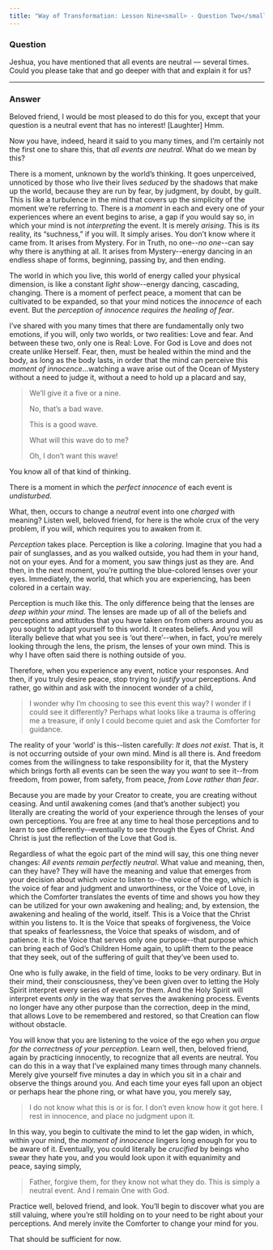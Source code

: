 ```yaml
---
title: "Way of Transformation: Lesson Nine<small> - Question Two</small>"
---
```


### Question

Jeshua, you have mentioned that all events are neutral —
several times. Could you please take that and go deeper with that and
explain it for us?

---

### Answer

Beloved friend, I would be most pleased to do this for you,
except that your question is a neutral event that has no interest!
[Laughter] Hmm.

Now you have, indeed, heard it said to you many times, and I’m certainly
not the first one to share this, that *all events are neutral*. What do we
mean by this?

There is a moment, unknown by the world’s thinking. It goes unperceived,
unnoticed by those who live their lives *seduced* by the shadows that make
up the world, because they are run by fear, by judgment, by doubt, by
guilt. This is like a turbulence in the mind that covers up the
simplicity of the moment we’re referring to. There is a *moment* in each
and every one of your experiences where an event begins to arise, a gap
if you would say so, in which your mind is not *interpreting* the event.
It is merely *arising*. This is its reality, its “suchness,” if you will.
It simply arises. You don’t know where it came from. It arises from
Mystery. For in Truth, no one--*no one*--can say why there is anything
at all. It arises from Mystery--energy dancing in an endless shape of
forms, beginning, passing by, and then ending.

The world in which you live, this world of energy called your physical
dimension, is like a constant *light show*--energy dancing, cascading,
changing. There is a moment of perfect peace, a moment that can be
cultivated to be expanded, so that your mind notices the *innocence* of
each event. But the *perception of innocence requires the healing of
fear*.

I’ve shared with you many times that there are fundamentally only two
emotions, if you will, only two worlds, or two realities: Love and fear.
And between these two, only one is Real: Love. For God is Love and does
not create unlike Herself. Fear, then, must be healed within the mind
and the body, as long as the body lasts, in order that the mind can
perceive this *moment of innocence*...watching a wave arise out of the
Ocean of Mystery without a need to judge it, without a need to hold up a
placard and say,

> We’ll give it a five or a nine.
> 
> No, that’s a bad wave.
> 
> This is a good wave.
> 
> What will this wave do to me?
> 
> Oh, I don’t want this wave!

You know all of that kind of thinking.

There is a moment in which the *perfect innocence* of each event is
*undisturbed*.

What, then, occurs to change a *neutral* event into one *charged* with
meaning? Listen well, beloved friend, for here is the whole crux of the
very problem, if you will, which requires you to awaken from it.

*Perception* takes place. Perception is like a *coloring*. Imagine that you
had a pair of sunglasses, and as you walked outside, you had them in
your hand, not on your eyes. And for a moment, you saw things just as
they are. And then, in the next moment, you’re putting the blue-colored
lenses over your eyes. Immediately, the world, that which you are
experiencing, has been colored in a certain way.

Perception is much like this. The only difference being that the lenses
are *deep within your mind*. The lenses are made up of all of the beliefs
and perceptions and attitudes that you have taken on from others around
you as you sought to adapt yourself to this world. It creates beliefs.
And you will literally believe that what you see is ‘out there’--when,
in fact, you’re merely looking through the lens, the prism, the lenses
of your own mind. This is why I have often said there is nothing outside
of you.

Therefore, when you experience any event, notice your responses. And
then, if you truly desire peace, stop trying to *justify* your
perceptions. And rather, go within and ask with the innocent wonder of a
child,

> I wonder why I’m choosing to see this event this way? I wonder if I
> could see it differently? Perhaps what looks like a trauma is offering
> me a treasure, if only I could become quiet and ask the Comforter for
> guidance.

The reality of your ‘world’ is this--listen carefully: *It does not
exist*. That is, it is not occurring outside of your own mind. Mind is
all there is. And freedom comes from the willingness to take
responsibility for it, that the Mystery which brings forth all events
can be seen the way you *want* to see it--from freedom, from power, from
safety, from peace, *from Love rather than fear*.

Because you are made by your Creator to create, you are creating without
ceasing. And until awakening comes (and that’s another subject) you
literally are creating the world of your experience through the lenses
of your own perceptions. You are free at any time to heal those
perceptions and to learn to see differently--eventually to see through
the Eyes of Christ. And Christ is just the reflection of the Love that
God is.

Regardless of what the egoic part of the mind will say, this one thing
never changes: *All events remain perfectly neutral*. What value and
meaning, then, can they have? They will have the meaning and value that
emerges from your decision about which *voice* to listen to--the voice of
the ego, which is the voice of fear and judgment and unworthiness, or
the Voice of Love, in which the Comforter translates the events of time
and shows you how they can be utilized for your own awakening and
healing; and, by extension, the awakening and healing of the world,
itself. This is a Voice that the Christ within you listens to. It is the
Voice that speaks of forgiveness, the Voice that speaks of fearlessness,
the Voice that speaks of wisdom, and of patience. It is the Voice that
serves only one purpose--that purpose which can bring each of God’s
Children Home again, to uplift them to the peace that they seek, out of
the suffering of guilt that they’ve been used to.

One who is fully awake, in the field of time, looks to be very ordinary.
But in their mind, their consciousness, they’ve been given over to
letting the Holy Spirit interpret every series of events *for* them. And
the Holy Spirit will interpret events *only* in the way that serves the
awakening process. Events no longer have any other purpose than the
correction, deep in the mind, that allows Love to be remembered and
restored, so that Creation can flow without obstacle.

You will know that you are listening to the voice of the ego when you
*argue for the correctness of your perception*. Learn well, then, beloved
friend, again by practicing innocently, to recognize that all events are
neutral. You can do this in a way that I’ve explained many times through
many channels. Merely give yourself five minutes a day in which you sit
in a chair and observe the things around you. And each time your eyes
fall upon an object or perhaps hear the phone ring, or what have you,
you merely say,

> I do not know what this is or is for. I don’t even know how it got here.
> I rest in innocence, and place no judgment upon it.

In this way, you begin to cultivate the mind to let the gap widen, in
which, within your mind, the *moment of innocence* lingers long enough for
you to be aware of it. Eventually, you could literally be *crucified* by
beings who swear they hate you, and you would look upon it with
equanimity and peace, saying simply,

> Father, forgive them, for they know not what they do. This is simply a
> neutral event. And I remain One with God.

Practice well, beloved friend, and look. You’ll begin to discover what
you are still valuing, where you’re still holding on to your need to be
right about your perceptions. And merely invite the Comforter to change
your mind for you.

That should be sufficient for now.

